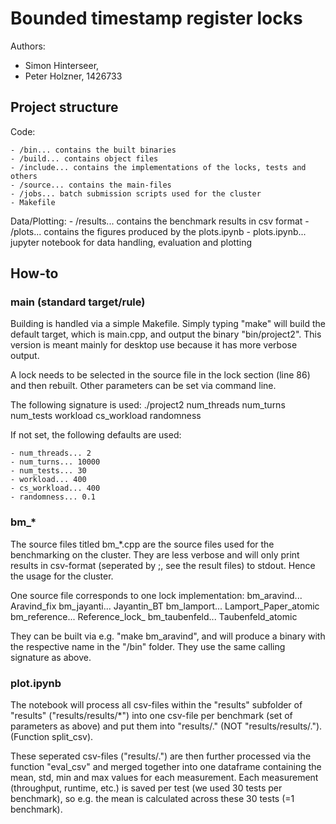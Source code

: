 # Bounded timestamp register locks

Authors:   

- Simon Hinterseer, 
- Peter Holzner, 1426733

## Project structure

Code:

    - /bin... contains the built binaries
    - /build... contains object files
    - /include... contains the implementations of the locks, tests and others
    - /source... contains the main-files
    - /jobs... batch submission scripts used for the cluster
    - Makefile

Data/Plotting:
    - /results... contains the benchmark results in csv format
    - /plots... contains the figures produced by the plots.ipynb
    - plots.ipynb... jupyter notebook for data handling, evaluation and plotting

## How-to

### main (standard target/rule)
Building is handled via a simple Makefile. Simply typing "make" will build the default target, which is main.cpp, and output the binary "bin/project2".
This version is meant mainly for desktop use because it has more verbose output.

A lock needs to be selected in the source file in the lock section (line 86) and then rebuilt. Other parameters can be set via command line.

The following signature is used:
./project2 num_threads num_turns num_tests workload cs_workload randomness

If not set, the following defaults are used:

    - num_threads... 2
	- num_turns... 10000
	- num_tests... 30
	- workload... 400
	- cs_workload... 400
	- randomness... 0.1

### bm_*
The source files titled bm_*.cpp are the source files used for the benchmarking on the cluster. They are less verbose and will only print results in csv-format (seperated by ;, see the result files) to stdout. Hence the usage for the cluster.

One source file corresponds to one lock implementation:
bm_aravind... Aravind_fix
bm_jayanti... Jayantin_BT
bm_lamport... Lamport_Paper_atomic
bm_reference... Reference_lock_
bm_taubenfeld... Taubenfeld_atomic

They can be built via e.g. "make bm_aravind", and will produce a binary with the respective name in the "/bin" folder. They use the same calling signature as above.

### plot.ipynb

The notebook will process all csv-files within the "results" subfolder of "results" ("results/results/*") into one csv-file per benchmark (set of parameters as above) and put them into "results/." (NOT "results/results/."). (Function split_csv).

These seperated csv-files ("results/.") are then further processed via the function "eval_csv" and merged together into one dataframe containing the mean, std, min and max values for each measurement. Each measurement (throughput, runtime, etc.) is saved per test (we used 30 tests per benchmark), so e.g. the mean is calculated across these 30 tests (=1 benchmark).